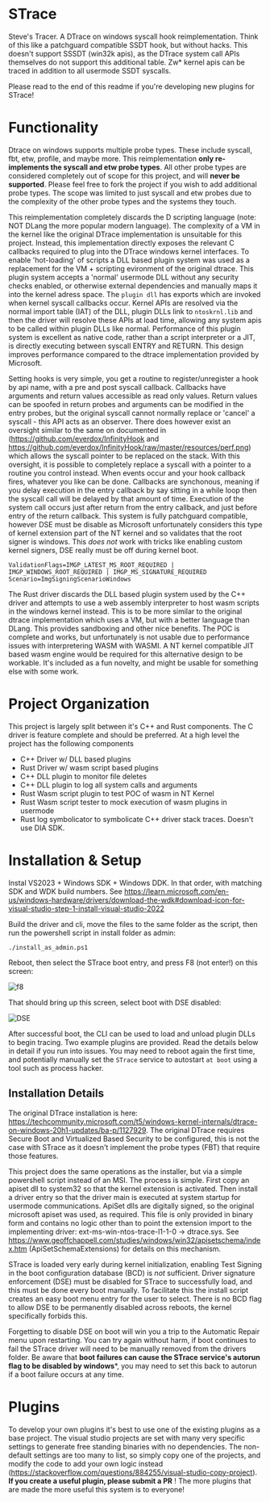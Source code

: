 # STrace
Steve's Tracer. A DTrace on windows syscall hook reimplementation. Think of this like a patchguard compatible SSDT hook, but without hacks. This doesn't support SSSDT (win32k apis), as the DTrace system call APIs themselves do not support this additional table. Zw* kernel apis can be traced in addition to all usermode SSDT syscalls.

Please read to the end of this readme if you're developing new plugins for STrace!

# Functionality

Dtrace on windows supports multiple probe types. These include syscall, fbt, etw, profile, and maybe more. This reimplementation **only re-implements the syscall and etw probe types**. All other probe types are considered completely out of scope for this project, and will **never be supported**. Please feel free to fork the project if you wish to add additional probe types. The scope was limited to just syscall and etw probes due to the complexity of the other probe types and the systems they touch.

This reimplementation completely discards the D scripting language (note: NOT DLang the more popular modern language). The complexity of a VM in the kernel like the original DTrace implementation is unsuitable for this project. Instead, this implementation directly exposes the relevant C callbacks required to plug into the DTrace windows kernel interfaces. To enable 'hot-loading' of scripts a DLL based plugin system was used as a replacement for the VM + scripting evironment of the original dtrace. This plugin system accepts a 'normal' usermode DLL without any security checks enabled, or otherwise external dependencies and manually maps it into the kernel adress space. The `plugin dll` has exports which are invoked when kernel syscall callbacks occur. Kernel APIs are resolved via the normal import table (IAT) of the DLL, plugin DLLs link to `ntoskrnl.lib` and then the driver will resolve these APIs at load time, allowing any system apis to be called within plugin DLLs like normal. Performance of this plugin system is excellent as native code, rather than a script interpreter or a JIT, is directly executing between syscall ENTRY and RETURN. This design improves performance compared to the dtrace implementation provided by Microsoft.

Setting hooks is very simple, you get a routine to register/unregister a hook by api name, with a pre and post syscall callback. Callbacks have arguments and return values accessible as read only values. Return values can be spoofed in return probes and arguments can be modified in the entry probes, but the original syscall cannot normally replace or 'cancel' a syscall - this API acts as an observer. There does however exist an oversight similar to the same on documented in (https://github.com/everdox/InfinityHook and https://github.com/everdox/InfinityHook/raw/master/resources/perf.png) which allows the syscall pointer to be replaced on the stack. With this oversight, it is possible to completely replace a syscall with a pointer to a routine you control instead. When events occur and your hook callback fires, whatever you like can be done. Callbacks are synchonous, meaning if you delay execution in the entry callback by say sitting in a while loop then the syscall call will be delayed by that amount of time. Execution of the system call occurs just after return from the entry callback, and just before entry of the return callback. This system is fully patchguard compatible, however DSE must be disable as Microsoft unfortunately considers this type of kernel extension part of the NT kernel and so validates that the root signer is windows. This _does not_ work with tricks like enabling custom kernel signers, DSE really must be off during kernel boot. 
```
ValidationFlags=IMGP_LATEST_MS_ROOT_REQUIRED | IMGP_WINDOWS_ROOT_REQUIRED | IMGP_MS_SIGNATURE_REQUIRED 
Scenario=ImgSigningScenarioWindows
```

The Rust driver discards the DLL based plugin system used by the C++ driver and attempts to use a web assembly interpreter to host wasm scripts in the windows kernel instead. This is to be more similar to the original dtrace implementation which uses a VM, but with a better language than DLang. This provides sandboxing and other nice benefits. The POC is complete and works, but unfortunately is not usable due to performance issues with interpretering WASM with WASMI. A NT kernel compatible JIT based wasm engine would be required for this alternative design to be workable. It's included as a fun novelty, and might be usable for something else with some work.

# Project Organization
This project is largely split between it's C++ and Rust components. The C driver is feature complete and should be preferred. At a high level the project has the following components

* C++ Driver w/ DLL based plugins
* Rust Driver w/ wasm script based plugins
* C++ DLL plugin to monitor file deletes
* C++ DLL plugin to log all system calls and arguments
* Rust Wasm script plugin to test POC of wasm in NT Kernel
* Rust Wasm script tester to mock execution of wasm plugins in usermode 
* Rust log symbolicator to symbolicate C++ driver stack traces. Doesn't use DIA SDK.

# Installation & Setup
Instal VS2023 + Windows SDK + Windows DDK. In that order, with matching SDK and WDK build numbers. See https://learn.microsoft.com/en-us/windows-hardware/drivers/download-the-wdk#download-icon-for-visual-studio-step-1-install-visual-studio-2022

Build the driver and cli, move the files to the same folder as the script, then run the powershell script in install folder as admin:
```
./install_as_admin.ps1
```

Reboot, then select the STrace boot entry, and press F8 (not enter!) on this screen:

![f8](https://github.com/mandiant/STrace/assets/6619205/a68796de-7392-481a-b19a-74fcd8d18de9)

That should bring up this screen, select boot with DSE disabled:

![DSE](https://github.com/mandiant/STrace/assets/6619205/bc9b2103-717a-4df1-8c6a-a001db1c75fc)

After successful boot, the CLI can be used to load and unload plugin DLLs to begin tracing. Two example plugins are provided. Read the details below in detail if you run into issues. You may need to reboot again the first time, and potentially manually set the `STrace` service to autostart `at boot` using a tool such as process hacker. 

## Installation Details
The original DTrace installation is here: https://techcommunity.microsoft.com/t5/windows-kernel-internals/dtrace-on-windows-20h1-updates/ba-p/1127929. The original DTrace requires Secure Boot and Virtualized Based Security to be configured, this is not the case with STrace as it doesn't implement the probe types (FBT) that require those features.

This project does the same operations as the installer, but via a simple powershell script instead of an MSI. The process is simple. First copy an apiset dll to system32 so that the kernel extension is activated. Then install a driver entry so that the driver main is executed at system startup for usermode communications. ApiSet dlls are digitally signed, so the original microsoft apiset was used, as required. This file is only provided in binary form and contains no logic other than to point the extension import to the implementing driver: ext-ms-win-ntos-trace-l1-1-0 -> dtrace.sys. See https://www.geoffchappell.com/studies/windows/win32/apisetschema/index.htm (ApiSetSchemaExtensions) for details on this mechanism.

STrace is loaded very early during kernel initialization, enabling Test Signing in the boot configuration database (BCD) is _not_ sufficient. Driver signature enforcement (DSE) must be disabled for STrace to successfully load, and this must be done every boot manually. To facilitate this the install script creates an easy boot menu entry for the user to select. There is no BCD flag to allow DSE to be permanently disabled across reboots, the kernel specifically forbids this.

Forgetting to disable DSE on boot will win you a trip to the  Automatic Repair menu upon restarting. You can try again without harm, if boot continues to fail the STrace driver will need to be manually removed from the drivers folder. Be aware that **boot failures can cause the STrace service's autorun flag to be disabled by windows***, you may need to set this back to autorun if a boot failure occurs at any time.

# Plugins

To develop your own plugins it's best to use one of the existing plugins as a base project. The visual studio projects are set with many very specific settings to generate free standing binaries with no dependencies. The non-default settings are too many to list, so simply copy one of the projects, and modify the code to add your own logic instead (https://stackoverflow.com/questions/884255/visual-studio-copy-project). **If you create a useful plugin, please submit a PR** ! The more plugins that are made the more useful this system is to everyone!
